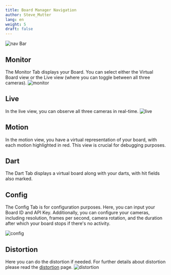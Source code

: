 ```yaml
---
title: Board Manager Navigation
author: Steve_Mutter
lang: en
weight: 5
draft: false
---
```


![nav Bar](/how-to-play/images/navigation.png)

## Monitor
The Monitor Tab displays your Board. You can select either the Virtual Board view or the Live view (where you can toggle between all three cameras).
![monitor](/how-to-play/images/monitor.png)

## Live
In the live view, you can observe all three cameras in real-time.
![live](/how-to-play/images/live.png)

## Motion
In the motion view, you have a virtual representation of your board, with each motion highlighted in red. This view is crucial for debugging purposes.

[comment]: < ![motion](/how-to-play/images/motion.png) >

## Dart
The Dart Tab displays a virtual board along with your darts, with hit fields also marked.

[comment]: < (![dart](/how-to-play/images/dart.png) >

## Config
The Config Tab is for configuration purposes. Here, you can input your Board ID and API Key. Additionally, you can configure your cameras, including resolution, frames per second, camera rotation, and the duration after which your board stops if there's no activity.

![config](/how-to-play/images/config.png)

## Distortion
Here you can do the distortion if needed. For further details about distortion please read the [distortion](/getting-started/distortion/) page.
![distortion](/how-to-play/images/distortion.png)
